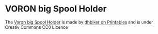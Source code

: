 # VORON big Spool Holder

The [Voron big Spool Holder](https://www.printables.com/en/model/263034-voron-130mm-wide-spool-holder/files) is made by [dhbiker on Printables](https://www.printables.com/@dhbiker) and is under Creativ Commons CC0 Licence